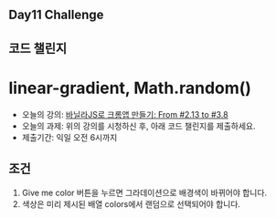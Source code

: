 ## Day11 Challenge



## 코드 챌린지

# linear-gradient, Math.random()

- 오늘의 강의: [바닐라JS로 크롬앱 만들기: From #2.13 to #3.8](https://nomadcoders.co/javascript-for-beginners/lectures/2886)
- 오늘의 과제: 위의 강의를 시청하신 후, 아래 코드 챌린지를 제출하세요.
- 제출기간: 익일 오전 6시까지



## 조건

1. Give me color 버튼을 누르면 그라데이션으로 배경색이 바뀌어야 합니다.
2. 색상은 미리 제시된 배열 colors에서 랜덤으로 선택되어야 합니다.
